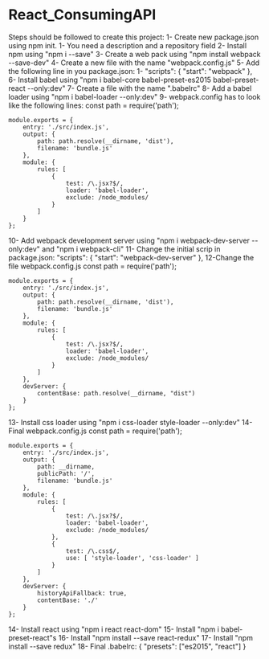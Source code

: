 # React_ConsumingAPI

Steps should be followed to create this project:
1- Create new package.json using npm init.
    1- You need a description and a repository field
2- Install npm using "npm i --save"
3- Create a web pack using "npm install webpack --save-dev"
4- Create a new file with the name "webpack.config.js"
5- Add the following line in you package.json:
    1- "scripts": {
            "start": "webpack"
        },
6- Install babel using "npm i babel-core babel-preset-es2015 babel-preset-react --only:dev"
7- Create a file with the name ".babelrc"
8- Add a babel loader using "npm i babel-loader --only:dev"
9- webpack.config has to look like the following lines:
    const path = require('path');

    module.exports = {
        entry: './src/index.js',
        output: {
            path: path.resolve(__dirname, 'dist'),
            filename: 'bundle.js'
        },
        module: {
            rules: [
                { 
                    test: /\.jsx?$/, 
                    loader: 'babel-loader', 
                    exclude: /node_modules/ 
                }
            ]
        }
    };
10- Add webpack development server using "npm i webpack-dev-server --only:dev" and "npm i webpack-cli"
11- Change the initial scrip in package.json: 
    "scripts": {
        "start": "webpack-dev-server"
    },
12-Change the file webpack.config.js
    const path = require('path');

    module.exports = {
        entry: './src/index.js',
        output: {
            path: path.resolve(__dirname, 'dist'),
            filename: 'bundle.js'
        },
        module: {
            rules: [
                { 
                    test: /\.jsx?$/, 
                    loader: 'babel-loader', 
                    exclude: /node_modules/ 
                }
            ]
        },
        devServer: {
            contentBase: path.resolve(__dirname, "dist")
        }
    };
13- Install css loader using "npm i css-loader style-loader --only:dev"
14- Final webpack.config.js
    const path = require('path');

    module.exports = {
        entry: './src/index.js',
        output: {
            path: __dirname,
            publicPath: '/',
            filename: 'bundle.js'
        },
        module: {
            rules: [
                { 
                    test: /\.jsx?$/, 
                    loader: 'babel-loader', 
                    exclude: /node_modules/ 
                },
                {
                    test: /\.css$/,
                    use: [ 'style-loader', 'css-loader' ]
                }
            ]
        },
        devServer: {
            historyApiFallback: true,
            contentBase: './'
        }
    };
14- Install react using "npm i react react-dom"
15- Install "npm i babel-preset-react"s
16- Install "npm install --save react-redux"
17- Install "npm install --save redux"
18- Final .babelrc:
    {
        "presets": ["es2015", "react"]
    }
